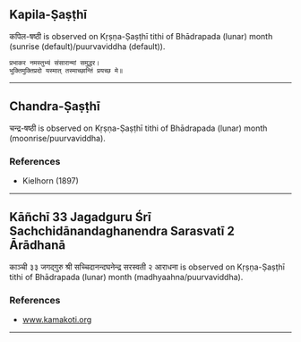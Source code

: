 ## Kapila-Ṣaṣṭhī
कपिल-षष्ठी is observed on Kṛṣṇa-Ṣaṣṭhī tithi of Bhādrapada (lunar) month (sunrise (default)/puurvaviddha (default)).



```
प्रभाकर नमस्तुभ्यं संसारान्मां समुद्धर।
भुक्तिमुक्तिप्रदो यस्मात् तस्माच्छान्तिं प्रयच्छ मे॥
```

---
## Chandra-Ṣaṣṭhī
चन्द्र-षष्ठी is observed on Kṛṣṇa-Ṣaṣṭhī tithi of Bhādrapada (lunar) month (moonrise/puurvaviddha).


### References
* Kielhorn (1897)


---
## Kāñchī 33 Jagadguru Śrī Sachchidānandaghanendra Sarasvatī 2 Ārādhanā
काञ्ची ३३ जगद्गुरु श्री सच्चिदानन्दघनेन्द्र सरस्वती २ आराधना is observed on Kṛṣṇa-Ṣaṣṭhī tithi of Bhādrapada (lunar) month (madhyaahna/puurvaviddha).


### References
* www.kamakoti.org


---
